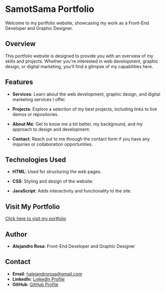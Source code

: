 # SamotSama Portfolio

Welcome to my portfolio website, showcasing my work as a Front-End Developer and Graphic Designer.

## Overview

This portfolio website is designed to provide you with an overview of my skills and projects. Whether you're interested in web development, graphic design, or digital marketing, you'll find a glimpse of my capabilities here.

## Features

- **Services**: Learn about the web development, graphic design, and digital marketing services I offer.

- **Projects**: Explore a selection of my best projects, including links to live demos or repositories.

- **About Me**: Get to know me a bit better, my background, and my approach to design and development.

- **Contact**: Reach out to me through the contact form if you have any inquiries or collaboration opportunities.

## Technologies Used

- **HTML**: Used for structuring the web pages.

- **CSS**: Styling and design of the website.

- **JavaScript**: Adds interactivity and functionality to the site.

## Visit My Portfolio

[Click here to visit my portfolio](https://samotdev.vercel.app/)

## Author

- **Alejandro Rosa**: Front-End Developer and Graphic Designer

## Contact

- **Email**: halejandrorosa@gmail.com
- **LinkedIn**: [LinkedIn Profile](http://linkedin.com/in/h-alejandro-rosa)
- **GitHub**: [GitHub Profile](http://github.com/samotsama)


